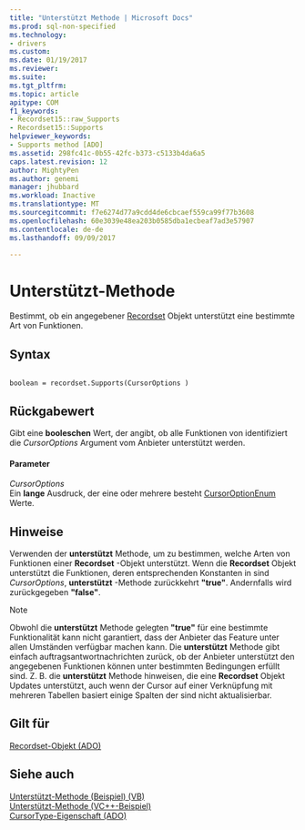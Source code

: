 ```yaml
---
title: "Unterstützt Methode | Microsoft Docs"
ms.prod: sql-non-specified
ms.technology:
- drivers
ms.custom: 
ms.date: 01/19/2017
ms.reviewer: 
ms.suite: 
ms.tgt_pltfrm: 
ms.topic: article
apitype: COM
f1_keywords:
- Recordset15::raw_Supports
- Recordset15::Supports
helpviewer_keywords:
- Supports method [ADO]
ms.assetid: 298fc41c-0b55-42fc-b373-c5133b4da6a5
caps.latest.revision: 12
author: MightyPen
ms.author: genemi
manager: jhubbard
ms.workload: Inactive
ms.translationtype: MT
ms.sourcegitcommit: f7e6274d77a9cdd4de6cbcaef559ca99f77b3608
ms.openlocfilehash: 60e3039e48ea203b0585dba1ecbeaf7ad3e57907
ms.contentlocale: de-de
ms.lasthandoff: 09/09/2017

---
```

# <a name="supports-method"></a>Unterstützt-Methode
Bestimmt, ob ein angegebener [Recordset](../../../ado/reference/ado-api/recordset-object-ado.md) Objekt unterstützt eine bestimmte Art von Funktionen.  
  
## <a name="syntax"></a>Syntax  
  
```  
  
boolean = recordset.Supports(CursorOptions )  
```  
  
## <a name="return-value"></a>Rückgabewert  
 Gibt eine **booleschen** Wert, der angibt, ob alle Funktionen von identifiziert die *CursorOptions* Argument vom Anbieter unterstützt werden.  
  
#### <a name="parameters"></a>Parameter  
 *CursorOptions*  
 Ein **lange** Ausdruck, der eine oder mehrere besteht [CursorOptionEnum](../../../ado/reference/ado-api/cursoroptionenum.md) Werte.  
  
## <a name="remarks"></a>Hinweise  
 Verwenden der **unterstützt** Methode, um zu bestimmen, welche Arten von Funktionen einer **Recordset** -Objekt unterstützt. Wenn die **Recordset** Objekt unterstützt die Funktionen, deren entsprechenden Konstanten in sind *CursorOptions*, **unterstützt** -Methode zurückkehrt **"true"**. Andernfalls wird zurückgegeben **"false"**.  
  
> [!NOTE]
>  Obwohl die **unterstützt** Methode gelegten **"true"** für eine bestimmte Funktionalität kann nicht garantiert, dass der Anbieter das Feature unter allen Umständen verfügbar machen kann. Die **unterstützt** Methode gibt einfach auftragsantwortnachrichten zurück, ob der Anbieter unterstützt den angegebenen Funktionen können unter bestimmten Bedingungen erfüllt sind. Z. B. die **unterstützt** Methode hinweisen, die eine **Recordset** Objekt Updates unterstützt, auch wenn der Cursor auf einer Verknüpfung mit mehreren Tabellen basiert einige Spalten der sind nicht aktualisierbar.  
  
## <a name="applies-to"></a>Gilt für  
 [Recordset-Objekt (ADO)](../../../ado/reference/ado-api/recordset-object-ado.md)  
  
## <a name="see-also"></a>Siehe auch  
 [Unterstützt-Methode (Beispiel) (VB)](../../../ado/reference/ado-api/supports-method-example-vb.md)   
 [Unterstützt-Methode (VC++-Beispiel)](../../../ado/reference/ado-api/supports-method-example-vc.md)   
 [CursorType-Eigenschaft (ADO)](../../../ado/reference/ado-api/cursortype-property-ado.md)

